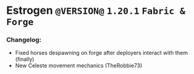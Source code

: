 # Estrogen `@VERSION@` `1.20.1` `Fabric & Forge`
### Changelog:
- Fixed horses despawning on forge after deployers interact with them (finally)
- New Celeste movement mechanics (TheRobbie73)